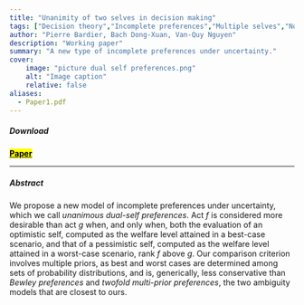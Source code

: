 ```yaml
---
title: "Unanimity of two selves in decision making"
tags: ["Decision theory","Incomplete preferences","Multiple selves","Non-obvious manipulability"]
author: "Pierre Bardier, Bach Dong-Xuan, Van-Quy Nguyen"
description: "Working paper" 
summary: "A new type of incomplete preferences under uncertainty." 
cover:
    image: "picture dual self preferences.png"
    alt: "Image caption"
    relative: false
aliases:
  - Paper1.pdf
---
```


##### Download

[**<mark class="blue">Paper</mark>**](Paper1.pdf)

---

##### Abstract

We propose a new model of incomplete preferences under uncertainty, which we call *unanimous dual-self preferences*. Act $f$ is considered more desirable than act $g$ when, and only when, both the evaluation of an optimistic self, computed as the welfare level attained in a best-case scenario, and that of a pessimistic self, computed as the welfare level attained in a worst-case scenario, rank $f$ above $g$. Our comparison criterion involves multiple priors, as best and worst cases are determined among sets of probability distributions, and is, generically, less conservative than *Bewley preferences* and *twofold multi-prior preferences*, the two ambiguity models that are closest to ours.


